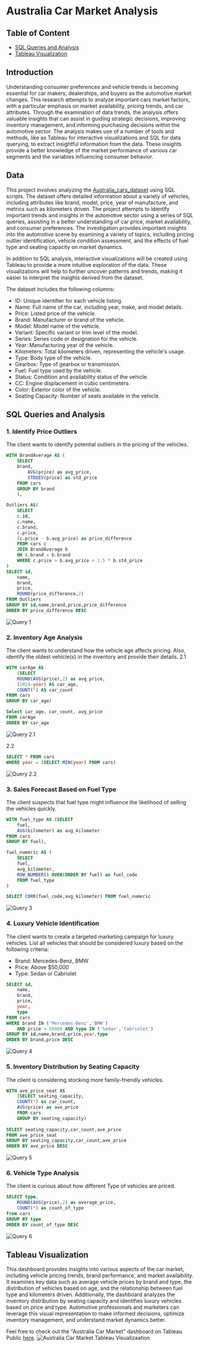 # Australia Car Market Analysis

## Table of Content
 - [SQL Queries and Analysis](#sql-queries-and-analysis)
 - [Tableau Visualization](#tableau-visualization)

## Introduction

Understanding consumer preferences and vehicle trends is becoming essential for car makers, dealerships, and buyers as the automotive market changes. This research attempts to analyze important cars market factors, with a particular emphasis on market availability, pricing trends, and car attributes. Through the examination of data trends, the analysis offers valuable insights that can assist in guiding strategic decisions, improving inventory management, and informing purchasing decisions within the automotive sector. The analysis makes use of a number of tools and methods, like as Tableau for interactive visualizations and SQL for data querying, to extract insightful information from the data. These insights provide a better knowledge of the market performance of various car segments and the variables influencing consumer behavior.

## Data

This project involves analyzing the [Australia_cars_dataset](https://github.com/markjeromecifra/portfolio/blob/main/Australia%20Car%20Market%20(SQL%20%26%20Tableau)/Data/Australia_cars.csv) using SQL scripts. The dataset offers detailed information about a variety of vehicles, including attributes like brand, model, price, year of manufacture, and metrics such as kilometers driven. The project attempts to identify important trends and insights in the automotive sector using a series of SQL queries, assisting in a better understanding of car price, market availability, and consumer preferences. The investigation provides important insights into the automotive scene by examining a variety of topics, including pricing outlier identification, vehicle condition assessment, and the effects of fuel type and seating capacity on market dynamics.

In addition to SQL analysis, interactive visualizations will be created using Tableau to provide a more intuitive exploration of the data. These visualizations will help to further uncover patterns and trends, making it easier to interpret the insights derived from the dataset.

The dataset includes the following columns:
 - ID: Unique identifier for each vehicle listing.
 - Name: Full name of the car, including year, make, and model details.
 - Price: Listed price of the vehicle.
 - Brand: Manufacturer or brand of the vehicle.
 - Model: Model name of the vehicle.
 - Variant: Specific variant or trim level of the model.
 - Series: Series code or designation for the vehicle.
 - Year: Manufacturing year of the vehicle.
 - Kilometers: Total kilometers driven, representing the vehicle's usage.
 - Type: Body type of the vehicle.
 - Gearbox: Type of gearbox or transmission.
 - Fuel: Fuel type used by the vehicle.
 - Status: Condition and availability status of the vehicle.
 - CC: Engine displacement in cubic centimeters.
 - Color: Exterior color of the vehicle.
 - Seating Capacity: Number of seats available in the vehicle.


## SQL Queries and Analysis
### 1. Identify Price Outliers
The client wants to identify potential outliers in the pricing of the vehicles. 
```sql
WITH BrandAverage AS (
	SELECT 
	brand, 
		AVG(price) as avg_price,
		STDDEV(price) as std_price
	FROM cars
	GROUP BY brand
	),

Outliers AS(
	SELECT
	c.id,
	c.name,
	c.brand,
	c.price,
	(c.price - b.avg_price) as price_difference
	FROM cars c
	JOIN BrandAverage b
	ON c.brand = b.brand
	WHERE c.price > b.avg_price + 1.5 * b.std_price
)
SELECT id,
	name,
	brand,
	price, 
	ROUND(price_difference,2)
FROM Outliers
GROUP BY id,name,brand,price,price_difference
ORDER BY price_difference DESC
```
![Query 1](https://github.com/markjeromecifra/portfolio/blob/main/Australia%20Car%20Market%20(SQL%20%26%20Tableau)/SQL/SQL%20images/Query%201.png)

### 2. Inventory Age Analysis
The client wants to understand how the vehicle age affects pricing. Also, identify the oldest vehicle(s) in the inventory and provide their details.
2.1
```sql
WITH carAge AS
	(SELECT 
	ROUND(AVG(price),2) as avg_price, 
	(2024-year) AS car_age,
	COUNT(*) AS car_count
FROM cars
GROUP BY car_age)

Select car_age, car_count, avg_price
FROM carAge
ORDER BY car_age

```
![Query 2.1](https://github.com/markjeromecifra/portfolio/blob/main/Australia%20Car%20Market%20(SQL%20%26%20Tableau)/SQL/SQL%20images/Query%202.1.png)

2.2
```sql
SELECT * FROM cars
WHERE year = (SELECT MIN(year) FROM cars)

```
![Query 2.2](https://github.com/markjeromecifra/portfolio/blob/main/Australia%20Car%20Market%20(SQL%20%26%20Tableau)/SQL/SQL%20images/Query%202.2.png)

### 3. Sales Forecast Based on Fuel Type
The client suspects that fuel type might influence the likelihood of selling the vehicles quickly. 
```sql
WITH fuel_type AS (SELECT 
	fuel, 
	AVG(kilometer) as avg_kilometer 
FROM cars
GROUP BY fuel),

fuel_numeric AS (
	SELECT
	fuel,
	avg_kilometer,
	ROW_NUMBER() OVER(ORDER BY fuel) as fuel_code
	FROM fuel_type
)

SELECT CORR(fuel_code,avg_kilometer) FROM fuel_numeric
```
![Query 3](https://github.com/markjeromecifra/portfolio/blob/main/Australia%20Car%20Market%20(SQL%20%26%20Tableau)/SQL/SQL%20images/Query%203.png)

### 4. Luxury Vehicle Identification
The client wants to create a targeted marketing campaign for luxury vehicles. 
List all vehicles that should be considered luxury based on the following criteria:

 - Brand: Mercedes-Benz, BMW
 - Price: Above $50,000
 - Type: Sedan or Cabriolet 
```sql
SELECT id,
	name,
	brand,
	price,
	year,
	type 
FROM cars
WHERE brand IN ('Mercedes-Benz','BMW')
	AND price > 50000 AND type IN ('Sedan','Cabriolet')
GROUP BY id,name,brand,price,year,type
ORDER BY brand,price DESC
```
![Query 4](https://github.com/markjeromecifra/portfolio/blob/main/Australia%20Car%20Market%20(SQL%20%26%20Tableau)/SQL/SQL%20images/Query%204.png)

### 5. Inventory Distribution by Seating Capacity
The client is considering stocking more family-friendly vehicles. 
```sql
WITH ave_price_seat AS 
	(SELECT seating_capacity, 
	COUNT(*) as car_count, 
	AVG(price) as ave_price 
	FROM cars
	GROUP BY seating_capacity)
	
SELECT seating_capacity,car_count,ave_price 
FROM ave_price_seat
GROUP BY seating_capacity,car_count,ave_price
ORDER BY ave_price DESC
```
![Query 5](https://github.com/markjeromecifra/portfolio/blob/main/Australia%20Car%20Market%20(SQL%20%26%20Tableau)/SQL/SQL%20images/Query%205.png)

### 6. Vehicle Type Analysis
The client is curious about how different Type of vehicles are priced. 
```sql
SELECT type, 
	ROUND(AVG(price),2) as average_price,
	COUNT(*) as count_of_type 
from cars
GROUP BY type
ORDER BY count_of_type DESC
```
![Query 6](https://github.com/markjeromecifra/portfolio/blob/main/Australia%20Car%20Market%20(SQL%20%26%20Tableau)/SQL/SQL%20images/Query%203.png)



## Tableau Visualization
This dashboard provides insights into various aspects of the car market, including vehicle pricing trends, brand performance, and market availability. It examines key data such as average vehicle prices by brand and type, the distribution of vehicles based on age, and the relationship between fuel type and kilometers driven. Additionally, the dashboard analyzes the inventory distribution by seating capacity and identifies luxury vehicles based on price and type. Automotive professionals and marketers can leverage this visual representation to make informed decisions, optimize inventory management, and understand market dynamics better.

Feel free to check out the "Australia Car Market" dashboard on Tableau Public [here](https://public.tableau.com/app/profile/mark.jerome.cifra/viz/AustraliaCarMarketAnalysis/AustraliaCarMarketDashboard).
![Australia Car Market Tableau Visualizaation](https://github.com/markjeromecifra/portfolio/blob/main/Australia%20Car%20Market%20(SQL%20%26%20Tableau)/Tableau/Australia%20Car%20Market%20Dashboard.png)
